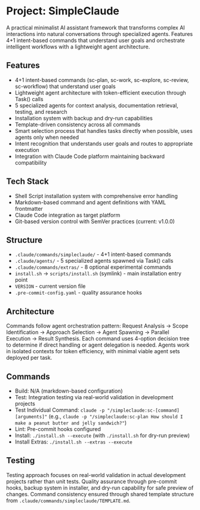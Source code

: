 # Project: SimpleClaude

A practical minimalist AI assistant framework that transforms complex AI interactions into natural conversations through specialized agents. Features 4+1 intent-based commands that understand user goals and orchestrate intelligent workflows with a lightweight agent architecture.

## Features

- 4+1 intent-based commands (sc-plan, sc-work, sc-explore, sc-review, sc-workflow) that understand user goals
- Lightweight agent architecture with token-efficient execution through Task() calls
- 5 specialized agents for context analysis, documentation retrieval, testing, and research
- Installation system with backup and dry-run capabilities
- Template-driven consistency across all commands
- Smart selection process that handles tasks directly when possible, uses agents only when needed
- Intent recognition that understands user goals and routes to appropriate execution
- Integration with Claude Code platform maintaining backward compatibility

## Tech Stack

- Shell Script installation system with comprehensive error handling
- Markdown-based command and agent definitions with YAML frontmatter
- Claude Code integration as target platform
- Git-based version control with SemVer practices (current: v1.0.0)

## Structure

- `.claude/commands/simpleclaude/` - 4+1 intent-based commands
- `.claude/agents/` - 5 specialized agents spawned via Task() calls
- `.claude/commands/extras/` - 8 optional experimental commands
- `install.sh` → `scripts/install.sh` (symlink) - main installation entry point
- `VERSION` - current version file
- `.pre-commit-config.yaml` - quality assurance hooks

## Architecture

Commands follow agent orchestration pattern: Request Analysis → Scope Identification → Approach Selection → Agent Spawning → Parallel Execution → Result Synthesis. Each command uses 4-option decision tree to determine if direct handling or agent delegation is needed. Agents work in isolated contexts for token efficiency, with minimal viable agent sets deployed per task.

## Commands

- Build: N/A (markdown-based configuration)
- Test: Integration testing via real-world validation in development projects
- Test Individual Command: `claude -p "/simpleclaude:sc-[command] [arguments]"` (e.g., `claude -p "/simpleclaude:sc-plan How should I make a peanut butter and jelly sandwich?"`)
- Lint: Pre-commit hooks configured
- Install: `./install.sh --execute` (with `./install.sh` for dry-run preview)
- Install Extras: `./install.sh --extras --execute`

## Testing

Testing approach focuses on real-world validation in actual development projects rather than unit tests. Quality assurance through pre-commit hooks, backup system in installer, and dry-run capability for safe preview of changes. Command consistency ensured through shared template structure from `.claude/commands/simpleclaude/TEMPLATE.md`.
